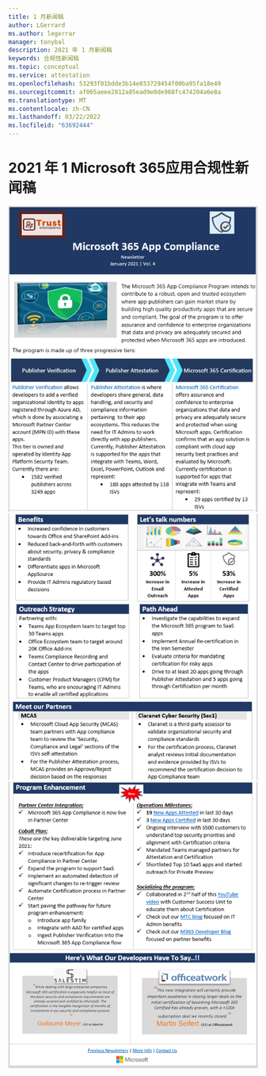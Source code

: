 ```yaml
---
title: 1 月新闻稿
author: LGerrard
ms.author: legerrar
manager: tonybal
description: 2021 年 1 月新闻稿
keywords: 合规性新闻稿
ms.topic: conceptual
ms.service: attestation
ms.openlocfilehash: 53293f01bdde3b14e033729454f00ba95fa18e49
ms.sourcegitcommit: af065aeee2812a85ead9e0de968fc474204a6e8a
ms.translationtype: MT
ms.contentlocale: zh-CN
ms.lasthandoff: 03/22/2022
ms.locfileid: "63692444"
---
```

# <a name="january-2021-microsoft-365-app-compliance-newsletter"></a>2021 年 1 Microsoft 365应用合规性新闻稿

![Alt textAlt](../media/Jan1.PNG)
![ textAlt](../media/Jan2.PNG)
![ text](../media/Jan3.PNG)
